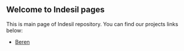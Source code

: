 ## Welcome to Indesil pages

This is main page of Indesil repository.
You can find our projects links below:
*   [Beren](https://indesil.github.io/beren/)
